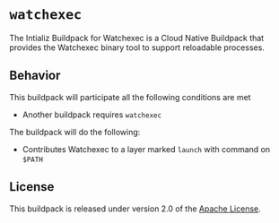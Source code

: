 # `watchexec`

The Intializ Buildpack for Watchexec is a Cloud Native Buildpack that provides the Watchexec binary tool to support reloadable processes.

## Behavior

This buildpack will participate all the following conditions are met

* Another buildpack requires `watchexec`

The buildpack will do the following:

* Contributes Watchexec to a layer marked `launch` with command on `$PATH`

## License

This buildpack is released under version 2.0 of the [Apache License][a].

[a]: http://www.apache.org/licenses/LICENSE-2.0
